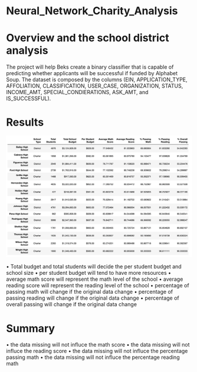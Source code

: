 # Neural_Network_Charity_Analysis
# Overview and the school district analysis

The project will help Beks create a binary classifier that is capable of predicting whether applicants will be successful if funded by Alphabet Soup. The dataset is composed by the columns (EIN, APPLICATION_TYPE, AFFOLIATION, CLASSIFICATION, USER_CASE, ORGANIZATION, STATUS, INCOME_AMT, SPECIAL_CONDIERATIONS, ASK_AMT, and IS_SUCCESSFUL).


# Results


![alt text](https://github.com/Herbert-0820/School_District_Analysis/blob/main/Screen%20Shot%202021-09-24%20at%209.00.40%20PM.png)



• Total budget and total students will decide the per student budget and school size
• per student budget will tend to have more resources
• average math score will represent the math level of the school
•	average reading score will represent the reading level of the school
•	percentage of passing math will change if the original data change
•	percentage of passing reading will change if the original data change
•	percentage of overall passing will change if the original data change


# Summary

• the data missing will not influce the math score
• the data missing will not influce the reading score
• the data missing will not influce the percentage passing math
• the data missing will not influce the percentage reading math

